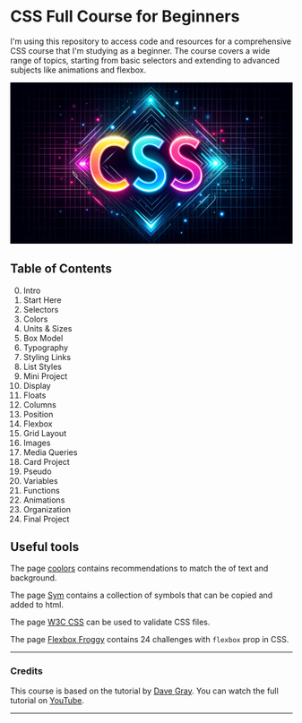 # CSS Full Course for Beginners

I'm using this repository to access code and resources for a comprehensive CSS course that I'm studying as a beginner. The course covers a wide range of topics, starting from basic selectors and extending to advanced subjects like animations and flexbox. 

![CSS_logo](img/css.png)

## Table of Contents

0. Intro
1. Start Here
2. Selectors
3. Colors
4. Units & Sizes
5. Box Model
6. Typography
7. Styling Links
8. List Styles
9. Mini Project
10. Display
11. Floats
12. Columns
13. Position
14. Flexbox
15. Grid Layout
16. Images
17. Media Queries
18. Card Project
19. Pseudo
20. Variables
21. Functions
22. Animations
23. Organization
24. Final Project


## Useful tools
The page [coolors](https://coolors.co/contrast-checker/112a46-acc8e5) contains recommendations to match the of text and background.

The page [Sym](https://symbl.cc/en/) contains a collection of symbols that can be copied and added to html.

The page [W3C CSS](https://jigsaw.w3.org/css-validator/validator) can be used to validate CSS files.

The page [Flexbox Froggy](https://flexboxfroggy.com/) contains 24 challenges with `flexbox` prop in CSS.

---

### Credits

This course is based on the tutorial by [Dave Gray](https://www.youtube.com/channel/UCY38RvRIxYODO4penyxUwTg). You can watch the full tutorial on [YouTube](https://www.youtube.com/watch?v=n4R2E7O-Ngo&t=11542s).

---

